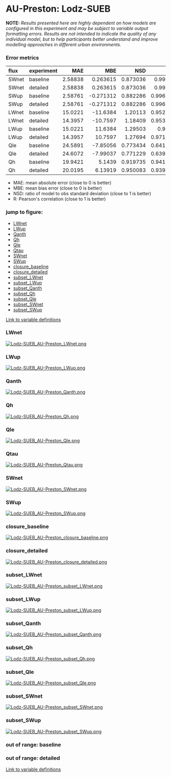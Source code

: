 # AU-Preston: Lodz-SUEB

**NOTE:** *Results presented here are highly dependent on how models are configured in this experiment and may be subject to variable output formatting errors. Results are not intended to indicate the quality of any individual model, but to help participants better understand and improve modelling approaches in different urban environments.*

### Error metrics

| flux   | experiment   |      MAE |        MBE |      NSD |        R |
|:-------|:-------------|---------:|-----------:|---------:|---------:|
| SWnet  | baseline     |  2.58838 |   0.263615 | 0.873036 | 0.99991  |
| SWnet  | detailed     |  2.58838 |   0.263615 | 0.873036 | 0.99991  |
| SWup   | baseline     |  2.58761 |  -0.271312 | 0.882286 | 0.996947 |
| SWup   | detailed     |  2.58761 |  -0.271312 | 0.882286 | 0.996947 |
| LWnet  | baseline     | 15.0221  | -11.6384   | 1.20113  | 0.952167 |
| LWnet  | detailed     | 14.3957  | -10.7597   | 1.18409  | 0.953814 |
| LWup   | baseline     | 15.0221  |  11.6384   | 1.29503  | 0.9712   |
| LWup   | detailed     | 14.3957  |  10.7597   | 1.27694  | 0.971823 |
| Qle    | baseline     | 24.5891  |  -7.85056  | 0.773434 | 0.641108 |
| Qle    | detailed     | 24.6072  |  -7.99037  | 0.771229 | 0.639983 |
| Qh     | baseline     | 19.9421  |   5.1439   | 0.919735 | 0.941092 |
| Qh     | detailed     | 20.0195  |   6.13919  | 0.950083 | 0.939999 |

 - MAE: mean absolute error (close to 0 is better)
 - MBE: mean bias error (close to 0 is better)
 - NSD: ratio of model to obs standard deviation (close to 1 is better)
 - R: Pearson's correlation (close to 1 is better)

### jump to figure:
 - [LWnet](#lwnet)
 - [LWup](#lwup)
 - [Qanth](#qanth)
 - [Qh](#qh)
 - [Qle](#qle)
 - [Qtau](#qtau)
 - [SWnet](#swnet)
 - [SWup](#swup)
 - [closure_baseline](#closure_baseline)
 - [closure_detailed](#closure_detailed)
 - [subset_LWnet](#subset_lwnet)
 - [subset_LWup](#subset_lwup)
 - [subset_Qanth](#subset_qanth)
 - [subset_Qh](#subset_qh)
 - [subset_Qle](#subset_qle)
 - [subset_SWnet](#subset_swnet)
 - [subset_SWup](#subset_swup)

[Link to variable definitions](../modelattrs/variable_definitions.md)

### <a name="lwnet"></a>LWnet
[![Lodz-SUEB_AU-Preston_LWnet.png](Lodz-SUEB_AU-Preston_LWnet.png)](Lodz-SUEB_AU-Preston_LWnet.png)

### <a name="lwup"></a>LWup
[![Lodz-SUEB_AU-Preston_LWup.png](Lodz-SUEB_AU-Preston_LWup.png)](Lodz-SUEB_AU-Preston_LWup.png)

### <a name="qanth"></a>Qanth
[![Lodz-SUEB_AU-Preston_Qanth.png](Lodz-SUEB_AU-Preston_Qanth.png)](Lodz-SUEB_AU-Preston_Qanth.png)

### <a name="qh"></a>Qh
[![Lodz-SUEB_AU-Preston_Qh.png](Lodz-SUEB_AU-Preston_Qh.png)](Lodz-SUEB_AU-Preston_Qh.png)

### <a name="qle"></a>Qle
[![Lodz-SUEB_AU-Preston_Qle.png](Lodz-SUEB_AU-Preston_Qle.png)](Lodz-SUEB_AU-Preston_Qle.png)

### <a name="qtau"></a>Qtau
[![Lodz-SUEB_AU-Preston_Qtau.png](Lodz-SUEB_AU-Preston_Qtau.png)](Lodz-SUEB_AU-Preston_Qtau.png)

### <a name="swnet"></a>SWnet
[![Lodz-SUEB_AU-Preston_SWnet.png](Lodz-SUEB_AU-Preston_SWnet.png)](Lodz-SUEB_AU-Preston_SWnet.png)

### <a name="swup"></a>SWup
[![Lodz-SUEB_AU-Preston_SWup.png](Lodz-SUEB_AU-Preston_SWup.png)](Lodz-SUEB_AU-Preston_SWup.png)

### <a name="closure_baseline"></a>closure_baseline
[![Lodz-SUEB_AU-Preston_closure_baseline.png](Lodz-SUEB_AU-Preston_closure_baseline.png)](Lodz-SUEB_AU-Preston_closure_baseline.png)

### <a name="closure_detailed"></a>closure_detailed
[![Lodz-SUEB_AU-Preston_closure_detailed.png](Lodz-SUEB_AU-Preston_closure_detailed.png)](Lodz-SUEB_AU-Preston_closure_detailed.png)

### <a name="subset_lwnet"></a>subset_LWnet
[![Lodz-SUEB_AU-Preston_subset_LWnet.png](Lodz-SUEB_AU-Preston_subset_LWnet.png)](Lodz-SUEB_AU-Preston_subset_LWnet.png)

### <a name="subset_lwup"></a>subset_LWup
[![Lodz-SUEB_AU-Preston_subset_LWup.png](Lodz-SUEB_AU-Preston_subset_LWup.png)](Lodz-SUEB_AU-Preston_subset_LWup.png)

### <a name="subset_qanth"></a>subset_Qanth
[![Lodz-SUEB_AU-Preston_subset_Qanth.png](Lodz-SUEB_AU-Preston_subset_Qanth.png)](Lodz-SUEB_AU-Preston_subset_Qanth.png)

### <a name="subset_qh"></a>subset_Qh
[![Lodz-SUEB_AU-Preston_subset_Qh.png](Lodz-SUEB_AU-Preston_subset_Qh.png)](Lodz-SUEB_AU-Preston_subset_Qh.png)

### <a name="subset_qle"></a>subset_Qle
[![Lodz-SUEB_AU-Preston_subset_Qle.png](Lodz-SUEB_AU-Preston_subset_Qle.png)](Lodz-SUEB_AU-Preston_subset_Qle.png)

### <a name="subset_swnet"></a>subset_SWnet
[![Lodz-SUEB_AU-Preston_subset_SWnet.png](Lodz-SUEB_AU-Preston_subset_SWnet.png)](Lodz-SUEB_AU-Preston_subset_SWnet.png)

### <a name="subset_swup"></a>subset_SWup
[![Lodz-SUEB_AU-Preston_subset_SWup.png](Lodz-SUEB_AU-Preston_subset_SWup.png)](Lodz-SUEB_AU-Preston_subset_SWup.png)

### out of range: baseline


### out of range: detailed



[Link to variable definitions](../modelattrs/variable_definitions.md)

